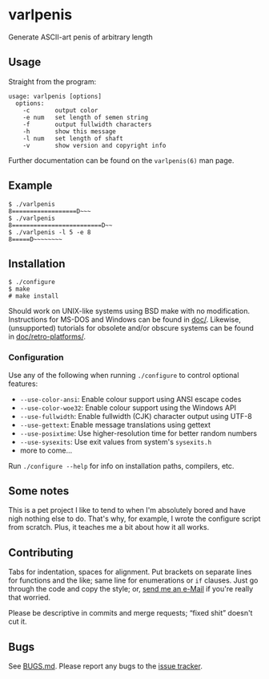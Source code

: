 varlpenis
=========

Generate ASCII-art penis of arbitrary length

Usage
-----

Straight from the program:
```
usage: varlpenis [options]
  options:
    -c       output color
    -e num   set length of semen string
    -f       output fullwidth characters
    -h       show this message
    -l num   set length of shaft
    -v       show version and copyright info
```

Further documentation can be found on the `varlpenis(6)` man page.

Example
-------

```console
$ ./varlpenis
8==================D~~~
$ ./varlpenis
8=========================D~~
$ ./varlpenis -l 5 -e 8
8=====D~~~~~~~~
```

Installation
------------

```console
$ ./configure
$ make
# make install
```

Should work on UNIX-like systems using BSD make with no modification.
Instructions for MS-DOS and Windows can be found in [doc/](doc/).
Likewise, (unsupported) tutorials for obsolete and/or obscure systems
can be found in [doc/retro-platforms/](doc/retro-platforms/).

### Configuration

Use any of the following when running `./configure` to control optional
features:

* `--use-color-ansi`: Enable colour support using ANSI escape codes
* `--use-color-woe32`: Enable colour support using the Windows API
* `--use-fullwidth`: Enable fullwidth (CJK) character output using UTF-8
* `--use-gettext`: Enable message translations using gettext
* `--use-posixtime`: Use higher-resolution time for better random numbers
* `--use-sysexits`: Use exit values from system's `sysexits.h`
* more to come…

Run `./configure --help` for info on installation paths, compilers, etc.

Some notes
----------

This is a pet project I like to tend to when I'm absolutely bored and have
nigh nothing else to do.  That's why, for example, I wrote the configure
script from scratch.  Plus, it teaches me a bit about how it all works.

Contributing
------------

Tabs for indentation, spaces for alignment.  Put brackets on separate lines
for functions and the like; same line for enumerations or `if` clauses.
Just go through the code and copy the style; or,
[send me an e-Mail](sprice623@aol.com) if you're really that worried.

Please be descriptive in commits and merge requests; “fixed shit” doesn't
cut it.

Bugs
----

See [BUGS.md](BUGS.md).  Please report any bugs to the
[issue tracker](https://gitlab.com/ssterling/varlpenis/issues).
